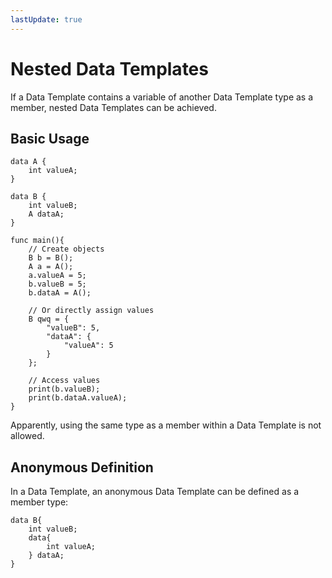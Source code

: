 ```yaml
---
lastUpdate: true
---
```


# Nested Data Templates

If a Data Template contains a variable of another Data Template type as a member, nested Data Templates can be achieved.

## Basic Usage

```mcfpp
data A {
    int valueA;
}

data B {
    int valueB;
    A dataA;
}

func main(){
    // Create objects
    B b = B();
    A a = A();
    a.valueA = 5;
    b.valueB = 5;
    b.dataA = A();

    // Or directly assign values
    B qwq = {
        "valueB": 5,
        "dataA": {
            "valueA": 5
        }
    };

    // Access values
    print(b.valueB);
    print(b.dataA.valueA);
}
```

Apparently, using the same type as a member within a Data Template is not allowed.

## Anonymous Definition

In a Data Template, an anonymous Data Template can be defined as a member type:

```mcfpp
data B{
    int valueB;
    data{
        int valueA;
    } dataA;
}
